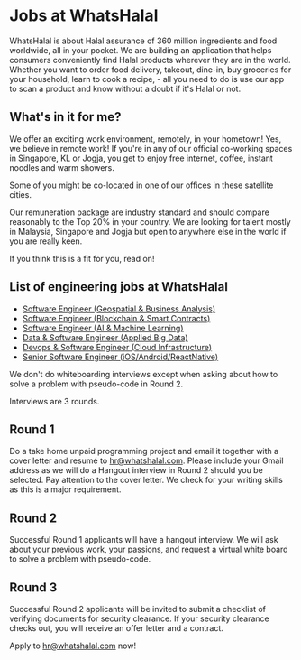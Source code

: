 # Jobs at WhatsHalal

WhatsHalal is about Halal assurance of 360 million ingredients and food worldwide, all in your pocket. We are building an application that helps consumers conveniently find Halal products wherever they are in the world. Whether you want to order food delivery, takeout, dine-in, buy groceries for your household, learn to cook a recipe, - all you need to do is use our app to scan a product and know without a doubt if it's Halal or not.

## What's in it for me?

We offer an exciting work environment, remotely, in your hometown! Yes, we believe in remote work!
If you're in any of our official co-working spaces in Singapore, KL or Jogja, you get to enjoy free internet, coffee, instant noodles and warm showers.

Some of you might be co-located in one of our offices in these satellite cities.

Our remuneration package are industry standard and should compare reasonably to the Top 20% in your country. We are looking for talent mostly in Malaysia, Singapore and Jogja but open to anywhere else in the world if you are really keen.

If you think this is a fit for you, read on!

## List of engineering jobs at WhatsHalal

* [Software Engineer (Geospatial & Business Analysis)](https://github.com/WhatsHalal/jobs/blob/master/sweng_geo.md)
* [Software Engineer (Blockchain & Smart Contracts)](https://github.com/WhatsHalal/jobs/blob/master/sweng_blockchain.md)
* [Software Engineer (AI & Machine Learning)](https://github.com/WhatsHalal/jobs/blob/master/sweng_aiml.md)
* [Data & Software Engineer (Applied Big Data)](https://github.com/WhatsHalal/jobs/blob/master/sweng_bigdata.md)
* [Devops & Software Engineer (Cloud Infrastructure)](https://github.com/WhatsHalal/jobs/blob/master/sweng_devops.md)
* [Senior Software Engineer (iOS/Android/ReactNative)](https://github.com/WhatsHalal/jobs/blob/master/sweng_mobile.md)

We don't do whiteboarding interviews except when asking about how to solve a problem with pseudo-code in Round 2.

Interviews are 3 rounds.

## Round 1
Do a take home unpaid programming project and email it together with a cover letter and resumé to hr@whatshalal.com. Please include your Gmail address as we will do a Hangout interview in Round 2 should you be selected. Pay attention to the cover letter. We check for your writing skills as this is a major requirement.

## Round 2
Successful Round 1 applicants will have a hangout interview. We will ask about your previous work, your passions, and request a virtual white board to solve a problem with pseudo-code.

## Round 3
Successful Round 2 applicants will be invited to submit a checklist of verifying documents for security clearance. If your security clearance checks out, you will receive an offer letter and a contract.

Apply to hr@whatshalal.com now!
